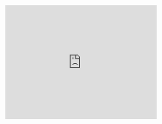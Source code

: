 
<!--- Banjo -->

<body>    
    <iframe style="max-width: 480px" width="100%" height="360" src="http://www.youtube.com/user/clj_lCXtWwSowzXT-cIHBw" frameborder="0" allowfullscreen></iframe>
</body> 
